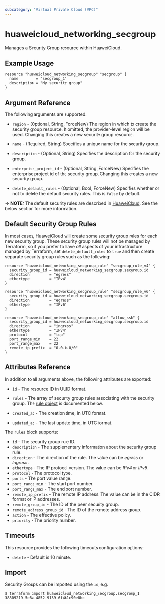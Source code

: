 ```yaml
---
subcategory: "Virtual Private Cloud (VPC)"
---
```


# huaweicloud_networking_secgroup

Manages a Security Group resource within HuaweiCloud.

## Example Usage

```hcl
resource "huaweicloud_networking_secgroup" "secgroup" {
  name        = "secgroup_1"
  description = "My security group"
}
```

## Argument Reference

The following arguments are supported:

* `region` - (Optional, String, ForceNew) The region in which to create the security group resource. If omitted, the
  provider-level region will be used. Changing this creates a new security group resource.

* `name` - (Required, String) Specifies a unique name for the security group.

* `description` - (Optional, String) Specifies the description for the security group.

* `enterprise_project_id` - (Optional, String, ForceNew) Specifies the enterprise project id of the security group.
  Changing this creates a new security group.

* `delete_default_rules` - (Optional, Bool, ForceNew) Specifies whether or not to delete the default security rules.
  This is `false` by default.

-> **NOTE:** The default security rules are described
in [HuaweiCloud](https://support.huaweicloud.com/intl/en-us/usermanual-vpc/SecurityGroup_0003.html). See the below
section for more information.

## Default Security Group Rules

In most cases, HuaweiCloud will create some security group rules for each new security group. These security group rules
will not be managed by Terraform, so if you prefer to have *all*
aspects of your infrastructure managed by Terraform, set `delete_default_rules` to `true`
and then create separate security group rules such as the following:

```hcl
resource "huaweicloud_networking_secgroup_rule" "secgroup_rule_v4" {
  security_group_id = huaweicloud_networking_secgroup.secgroup.id
  direction         = "egress"
  ethertype         = "IPv4"
}

resource "huaweicloud_networking_secgroup_rule" "secgroup_rule_v6" {
  security_group_id = huaweicloud_networking_secgroup.secgroup.id
  direction         = "egress"
  ethertype         = "IPv6"
}

resource "huaweicloud_networking_secgroup_rule" "allow_ssh" {
  security_group_id = huaweicloud_networking_secgroup.secgroup.id
  direction         = "ingress"
  ethertype         = "IPv4"
  protocol          = "tcp"
  port_range_min    = 22
  port_range_max    = 22
  remote_ip_prefix  = "0.0.0.0/0"
}
```

## Attributes Reference

In addition to all arguments above, the following attributes are exported:

* `id` - The resource ID in UUID format.

* `rules` - The array of security group rules associating with the security group.
  The [rule object](#security_group_rule) is documented below.

* `created_at` - The creation time, in UTC format.

* `updated_at` - The last update time, in UTC format.

<a name="security_group_rule"></a>
The `rules` block supports:

* `id` - The security group rule ID.
* `description` - The supplementary information about the security group rule.
* `direction` - The direction of the rule. The value can be *egress* or *ingress*.
* `ethertype` - The IP protocol version. The value can be *IPv4* or *IPv6*.
* `protocol` - The protocol type.
* `ports` - The port value range.
* `port_range_min` - The start port number.
* `port_range_max` - The end port number.
* `remote_ip_prefix` - The remote IP address. The value can be in the CIDR format or IP addresses.
* `remote_group_id` - The ID of the peer security group.
* `remote_address_group_id` - The ID of the remote address group.
* `action` - The effective policy.
* `priority` - The priority number.

## Timeouts

This resource provides the following timeouts configuration options:

* `delete` - Default is 10 minute.

## Import

Security Groups can be imported using the `id`, e.g.

```
$ terraform import huaweicloud_networking_secgroup.secgroup_1 38809219-5e8a-4852-9139-6f461c90e8bc
```
